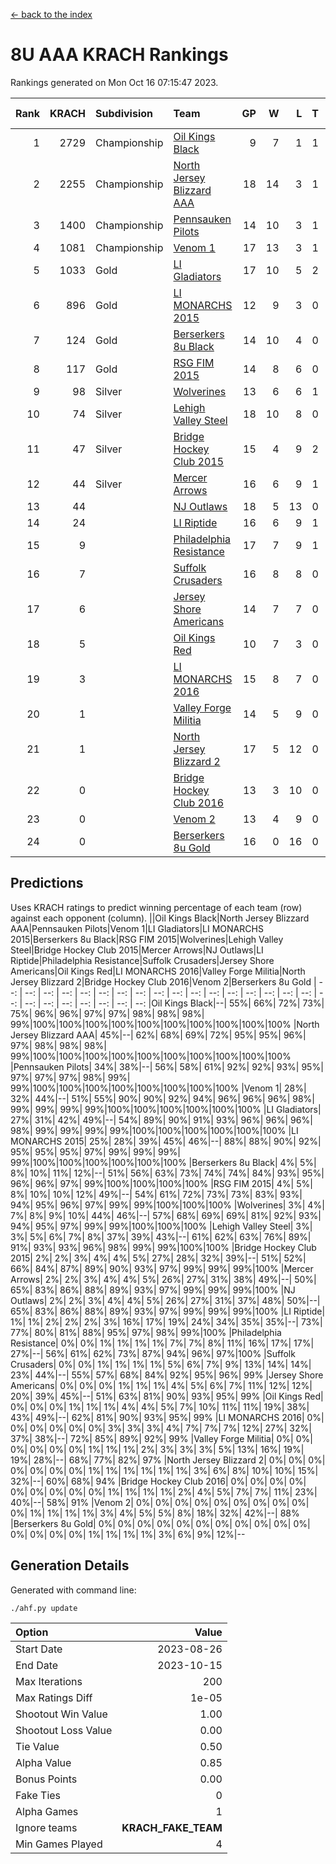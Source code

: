 [<- back to the index](readme.md)
# 8U AAA KRACH Rankings
Rankings generated on Mon Oct 16 07:15:47 2023.

Rank|KRACH|Subdivision|Team|GP|W|L|T|OTW|OTL|SoS|Exp Wins|Win Diff
---:|---:|:---|:---|---:|---:|---:|---:|---:|---:|---:|---:|---:
1|2729|Championship|[Oil Kings Black](https://gamesheetstats.com/seasons/3659/teams/140206/schedule)|9|7|1|1|1|0|669|8.3|-0.0
2|2255|Championship|[North Jersey Blizzard AAA](https://gamesheetstats.com/seasons/3659/teams/140205/schedule)|18|14|3|1|0|0|684|15.3|-0.0
3|1400|Championship|[Pennsauken Pilots](https://gamesheetstats.com/seasons/3659/teams/140208/schedule)|14|10|3|1|0|0|673|11.3|-0.0
4|1081|Championship|[Venom 1](https://gamesheetstats.com/seasons/3659/teams/140213/schedule)|17|13|3|1|1|1|587|14.3|-0.0
5|1033|Gold|[LI Gladiators](https://gamesheetstats.com/seasons/3659/teams/140201/schedule)|17|10|5|2|0|0|1054|11.8|-0.0
6|896|Gold|[LI MONARCHS 2015](https://gamesheetstats.com/seasons/3659/teams/140198/schedule)|12|9|3|0|0|0|578|9.8|-0.0
7|124|Gold|[Berserkers 8u Black](https://gamesheetstats.com/seasons/3659/teams/140192/schedule)|14|10|4|0|0|0|162|10.9|0.0
8|117|Gold|[RSG FIM 2015](https://gamesheetstats.com/seasons/3659/teams/140210/schedule)|14|8|6|0|0|1|493|8.8|-0.0
9|98|Silver|[Wolverines](https://gamesheetstats.com/seasons/3659/teams/140215/schedule)|13|6|6|1|0|0|398|7.3|-0.0
10|74|Silver|[Lehigh Valley Steel](https://gamesheetstats.com/seasons/3659/teams/140197/schedule)|18|10|8|0|1|0|465|10.8|-0.0
11|47|Silver|[Bridge Hockey Club 2015](https://gamesheetstats.com/seasons/3659/teams/140194/schedule)|15|4|9|2|0|2|640|5.9|0.0
12|44|Silver|[Mercer Arrows](https://gamesheetstats.com/seasons/3659/teams/140202/schedule)|16|6|9|1|1|0|438|7.4|0.0
13|44||[NJ Outlaws](https://gamesheetstats.com/seasons/3659/teams/140203/schedule)|18|5|13|0|1|1|620|5.8|-0.0
14|24||[LI Riptide](https://gamesheetstats.com/seasons/3659/teams/140200/schedule)|16|6|9|1|0|0|649|7.4|0.0
15|9||[Philadelphia Resistance](https://gamesheetstats.com/seasons/3659/teams/140209/schedule)|17|7|9|1|0|0|148|8.4|0.0
16|7||[Suffolk Crusaders](https://gamesheetstats.com/seasons/3659/teams/140211/schedule)|16|8|8|0|0|0|88|8.9|0.0
17|6||[Jersey Shore Americans](https://gamesheetstats.com/seasons/3659/teams/140196/schedule)|14|7|7|0|0|0|90|7.9|0.0
18|5||[Oil Kings Red](https://gamesheetstats.com/seasons/3659/teams/140207/schedule)|10|7|3|0|0|0|4|7.9|0.0
19|3||[LI MONARCHS 2016](https://gamesheetstats.com/seasons/3659/teams/140199/schedule)|15|8|7|0|1|0|21|8.9|0.0
20|1||[Valley Forge Militia](https://gamesheetstats.com/seasons/3659/teams/140212/schedule)|14|5|9|0|0|0|159|5.9|0.0
21|1||[North Jersey Blizzard 2](https://gamesheetstats.com/seasons/3659/teams/140204/schedule)|17|5|12|0|0|1|21|5.9|0.0
22|0||[Bridge Hockey Club 2016](https://gamesheetstats.com/seasons/3659/teams/140195/schedule)|13|3|10|0|0|0|10|3.9|0.0
23|0||[Venom 2](https://gamesheetstats.com/seasons/3659/teams/140214/schedule)|13|4|9|0|0|0|7|4.9|0.0
24|0||[Berserkers 8u Gold](https://gamesheetstats.com/seasons/3659/teams/140193/schedule)|16|0|16|0|0|0|3|0.9|0.0

## Predictions
Uses KRACH ratings to predict winning percentage of each team (row) against each opponent (column).
||Oil Kings Black|North Jersey Blizzard AAA|Pennsauken Pilots|Venom 1|LI Gladiators|LI MONARCHS 2015|Berserkers 8u Black|RSG FIM 2015|Wolverines|Lehigh Valley Steel|Bridge Hockey Club 2015|Mercer Arrows|NJ Outlaws|LI Riptide|Philadelphia Resistance|Suffolk Crusaders|Jersey Shore Americans|Oil Kings Red|LI MONARCHS 2016|Valley Forge Militia|North Jersey Blizzard 2|Bridge Hockey Club 2016|Venom 2|Berserkers 8u Gold
| --: | --: | --: | --: | --: | --: | --: | --: | --: | --: | --: | --: | --: | --: | --: | --: | --: | --: | --: | --: | --: | --: | --: | --: | --: 
|Oil Kings Black|--| 55%| 66%| 72%| 73%| 75%| 96%| 96%| 97%| 97%| 98%| 98%| 98%| 99%|100%|100%|100%|100%|100%|100%|100%|100%|100%|100%
|North Jersey Blizzard AAA| 45%|--| 62%| 68%| 69%| 72%| 95%| 95%| 96%| 97%| 98%| 98%| 98%| 99%|100%|100%|100%|100%|100%|100%|100%|100%|100%|100%
|Pennsauken Pilots| 34%| 38%|--| 56%| 58%| 61%| 92%| 92%| 93%| 95%| 97%| 97%| 97%| 98%| 99%| 99%|100%|100%|100%|100%|100%|100%|100%|100%
|Venom 1| 28%| 32%| 44%|--| 51%| 55%| 90%| 90%| 92%| 94%| 96%| 96%| 96%| 98%| 99%| 99%| 99%| 99%|100%|100%|100%|100%|100%|100%
|LI Gladiators| 27%| 31%| 42%| 49%|--| 54%| 89%| 90%| 91%| 93%| 96%| 96%| 96%| 98%| 99%| 99%| 99%| 99%|100%|100%|100%|100%|100%|100%
|LI MONARCHS 2015| 25%| 28%| 39%| 45%| 46%|--| 88%| 88%| 90%| 92%| 95%| 95%| 95%| 97%| 99%| 99%| 99%| 99%|100%|100%|100%|100%|100%|100%
|Berserkers 8u Black|  4%|  5%|  8%| 10%| 11%| 12%|--| 51%| 56%| 63%| 73%| 74%| 74%| 84%| 93%| 95%| 96%| 96%| 97%| 99%|100%|100%|100%|100%
|RSG FIM 2015|  4%|  5%|  8%| 10%| 10%| 12%| 49%|--| 54%| 61%| 72%| 73%| 73%| 83%| 93%| 94%| 95%| 96%| 97%| 99%| 99%|100%|100%|100%
|Wolverines|  3%|  4%|  7%|  8%|  9%| 10%| 44%| 46%|--| 57%| 68%| 69%| 69%| 81%| 92%| 93%| 94%| 95%| 97%| 99%| 99%|100%|100%|100%
|Lehigh Valley Steel|  3%|  3%|  5%|  6%|  7%|  8%| 37%| 39%| 43%|--| 61%| 62%| 63%| 76%| 89%| 91%| 93%| 93%| 96%| 98%| 99%| 99%|100%|100%
|Bridge Hockey Club 2015|  2%|  2%|  3%|  4%|  4%|  5%| 27%| 28%| 32%| 39%|--| 51%| 52%| 66%| 84%| 87%| 89%| 90%| 93%| 97%| 99%| 99%| 99%|100%
|Mercer Arrows|  2%|  2%|  3%|  4%|  4%|  5%| 26%| 27%| 31%| 38%| 49%|--| 50%| 65%| 83%| 86%| 88%| 89%| 93%| 97%| 99%| 99%| 99%|100%
|NJ Outlaws|  2%|  2%|  3%|  4%|  4%|  5%| 26%| 27%| 31%| 37%| 48%| 50%|--| 65%| 83%| 86%| 88%| 89%| 93%| 97%| 99%| 99%| 99%|100%
|LI Riptide|  1%|  1%|  2%|  2%|  2%|  3%| 16%| 17%| 19%| 24%| 34%| 35%| 35%|--| 73%| 77%| 80%| 81%| 88%| 95%| 97%| 98%| 99%|100%
|Philadelphia Resistance|  0%|  0%|  1%|  1%|  1%|  1%|  7%|  7%|  8%| 11%| 16%| 17%| 17%| 27%|--| 56%| 61%| 62%| 73%| 87%| 94%| 96%| 97%|100%
|Suffolk Crusaders|  0%|  0%|  1%|  1%|  1%|  1%|  5%|  6%|  7%|  9%| 13%| 14%| 14%| 23%| 44%|--| 55%| 57%| 68%| 84%| 92%| 95%| 96%| 99%
|Jersey Shore Americans|  0%|  0%|  0%|  1%|  1%|  1%|  4%|  5%|  6%|  7%| 11%| 12%| 12%| 20%| 39%| 45%|--| 51%| 63%| 81%| 90%| 93%| 95%| 99%
|Oil Kings Red|  0%|  0%|  0%|  1%|  1%|  1%|  4%|  4%|  5%|  7%| 10%| 11%| 11%| 19%| 38%| 43%| 49%|--| 62%| 81%| 90%| 93%| 95%| 99%
|LI MONARCHS 2016|  0%|  0%|  0%|  0%|  0%|  0%|  3%|  3%|  3%|  4%|  7%|  7%|  7%| 12%| 27%| 32%| 37%| 38%|--| 72%| 85%| 89%| 92%| 99%
|Valley Forge Militia|  0%|  0%|  0%|  0%|  0%|  0%|  1%|  1%|  1%|  2%|  3%|  3%|  3%|  5%| 13%| 16%| 19%| 19%| 28%|--| 68%| 77%| 82%| 97%
|North Jersey Blizzard 2|  0%|  0%|  0%|  0%|  0%|  0%|  0%|  1%|  1%|  1%|  1%|  1%|  1%|  3%|  6%|  8%| 10%| 10%| 15%| 32%|--| 60%| 68%| 94%
|Bridge Hockey Club 2016|  0%|  0%|  0%|  0%|  0%|  0%|  0%|  0%|  0%|  1%|  1%|  1%|  1%|  2%|  4%|  5%|  7%|  7%| 11%| 23%| 40%|--| 58%| 91%
|Venom 2|  0%|  0%|  0%|  0%|  0%|  0%|  0%|  0%|  0%|  0%|  1%|  1%|  1%|  1%|  3%|  4%|  5%|  5%|  8%| 18%| 32%| 42%|--| 88%
|Berserkers 8u Gold|  0%|  0%|  0%|  0%|  0%|  0%|  0%|  0%|  0%|  0%|  0%|  0%|  0%|  0%|  0%|  1%|  1%|  1%|  1%|  3%|  6%|  9%| 12%|--

## Generation Details

Generated with command line:
```
./ahf.py update
```

| Option | Value |
| :----- | ----: |
| Start Date | 2023-08-26 |
| End Date | 2023-10-15 |
| Max Iterations | 200 |
| Max Ratings Diff | 1e-05 |
| Shootout Win Value | 1.00 |
| Shootout Loss Value | 0.00 |
| Tie Value | 0.50 |
| Alpha Value | 0.85 |
| Bonus Points | 0.00 |
| Fake Ties | 0 |
| Alpha Games | 1 |
| Ignore teams | __KRACH_FAKE_TEAM__ |
| Min Games Played | 4 |

